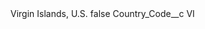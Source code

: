 <?xml version="1.0" encoding="UTF-8"?>
<CustomMetadata xmlns="http://soap.sforce.com/2006/04/metadata" xmlns:xsi="http://www.w3.org/2001/XMLSchema-instance" xmlns:xsd="http://www.w3.org/2001/XMLSchema">
    <label>Virgin Islands, U.S.</label>
    <protected>false</protected>
    <values>
        <field>Country_Code__c</field>
        <value xsi:type="xsd:string">VI</value>
    </values>
</CustomMetadata>
